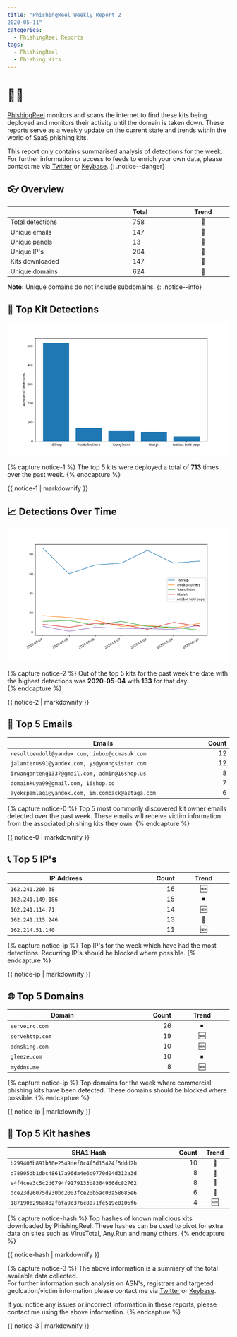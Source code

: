 ```yaml
---
title: "PhishingReel Weekly Report 2
2020-05-11"
categories:
  - PhishingReel Reports
tags:
  - PhishingReel
  - Phishing Kits
---
```


<style>
table {
    display:table;
    width:100%;
}
</style>

# 👋🤖
[PhishingReel](https://twitter.com/phishingreel) monitors and scans the internet to find these kits being deployed and monitors their activity until the domain is taken down. These reports serve as a weekly update on the current state and trends within the world of SaaS phishing kits.

This report only contains summarised analysis of detections for the week. For further information or access to feeds to enrich your own data, please contact me via [Twitter](https://twitter.com/sysgoblin) or [Keybase](https://keybase.com/sysg0blin).
{: .notice--danger}

## 👓 Overview

| |Total|Trend|
|---|:---|:---:|
| Total detections | 758 | 🔼 |
| Unique emails | 147 | 🔽 |
| Unique panels | 13 | 🔽 |
| Unique IP's | 204 | 🔽 |
| Kits downloaded | 147 | 🔼 |
| Unique domains | 624 | 🔽 |


**Note:** Unique domains do not include subdomains.
{: .notice--info}

## 🔎 Top Kit Detections
![top kits graph](/assets/images/pr-weeklyreport/2020-05-11-fig1.png)

{% capture notice-1 %}
The top 5 kits were deployed a total of **713** times over the past week.
{% endcapture %}

<div class="notice--info">
  {{ notice-1 | markdownify }}
</div>

## 📈 Detections Over Time
![detections ot graph](/assets/images/pr-weeklyreport/2020-05-11-fig2.png)

{% capture notice-2 %}
Out of the top 5 kits for the past week the date with the highest detections was **2020-05-04** with **133** for that day.  
{% endcapture %}

<div class="notice--info">
  {{ notice-2 | markdownify }}
</div>

## 📧 Top 5 Emails

|Emails|Count|
|---|---:|
| `resultcendoll@yandex.com, inbox@ccmasuk.com` | 12 |
| `jalanterus91@yandex.com, ys@youngsister.com` | 12 |
| `irwanganteng1337@gmail.com, admin@16shop.us` | 8 |
| `domainkuya99@gmail.com, 16shop.co` | 7 |
| `ayokspamlagi@yandex.com, im.comback@astaga.com` | 6 |


{% capture notice-0 %}
Top 5 most commonly discovered kit owner emails detected over the past week. These emails will receive victim information from the associated phishing kits they own.
{% endcapture %}

<div class="notice--info">
  {{ notice-0 | markdownify }}
</div>

## 📞 Top 5 IP's

|IP Address|Count|Trend|
|---|---:|:---:|
| `162.241.200.38` | 16 | 🆕 |
| `162.241.149.186` | 15 | ⏹ |
| `162.241.114.71` | 14 | 🆕 |
| `162.241.115.246` | 13 | 🔽 |
| `162.214.51.140` | 11 | 🆕 |


{% capture notice-ip %}
Top IP's for the week which have had the most detections. Recurring IP's should be blocked where possible.
{% endcapture %}

<div class="notice--info">
  {{ notice-ip | markdownify }}
</div>

## 🌐 Top 5 Domains

|Domain|Count|Trend|
|---|---:|:---:|
|`serveirc.com`|26|⏹|
|`servehttp.com`|19|🆕|
|`ddnsking.com`|10|🆕|
|`gleeze.com`|10|⏹|
|`myddns.me`|8|🆕|


{% capture notice-ip %}
Top domains for the week where commercial phishing kits have been detected. These domains should be blocked where possible.
{% endcapture %}

<div class="notice--info">
  {{ notice-ip | markdownify }}
</div>

## 🔢 Top 5 Kit hashes

|SHA1 Hash|Count|Trend|
|---|---:|:---:|
| `b299405b891b50e2549def0c4f5d15424f5ddd2b` | 10 |🔼|
| `d78905db1dbc48617a96da4e6c9770d04d313a3d` | 8 |🔼|
| `e4f4cea3c5c2d6794f9179133b8364966dc82762` | 8 |🔽|
| `dce23d26075d930bc2003fce20b5ac03a58685e6` | 6 |🔽|
| `187190b296a882fbfa9c376c8071fe519e0106f6` | 4 |🆕|


{% capture notice-hash %}
Top hashes of known malicious kits downloaded by PhishingReel. These hashes can be used to pivot for extra data on sites such as VirusTotal, Any.Run and many others.
{% endcapture %}

<div class="notice--info">
  {{ notice-hash | markdownify }}
</div>

{% capture notice-3 %}
The above information is a summary of the total available data collected.  
For further information such analysis on ASN's, registrars and targeted geolcation/victim information please contact me via [Twitter](https://twitter.com/sysgoblin) or [Keybase](https://keybase.com/sysg0blin).

If you notice any issues or incorrect information in these reports, please contact me using the above information.
{% endcapture %}

<div class="notice">
  {{ notice-3 | markdownify }}
</div>
